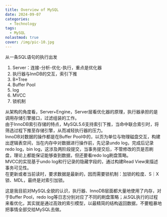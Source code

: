 ```yaml
---
title: Overview of MySQL
date: 2024-09-07
categories:
  - Technology
tags:
  - MySQL
nolastmod: true
cover: /img/pic-10.jpg
---
```

从一条SQL语句的执行出发
1. Server：连接-分析-优化-执行，重点是优化器
2. 执行器与InnDB的交互，索引下推
3. B+Tree
4. Buffer Pool
5. log
6. MVCC
7. 锁机制

从架构的角度看，Server+Engine，Server层看优化器的原理，执行器承担的是调用存储引擎接口，过滤组装的工作。\
由于InnoDB索引存储的特点，MySQL5.6支持索引下推，当命中联合索引时，将筛选过程下推至存储引擎，从而减轻执行器的压力。\
InnoDB对数据的操作都是在Buffer Pool中的，以页为单位与物理磁盘交互，构建出逻辑表空间，当在内存中对数据进行操作前，先记录undo log，完成后记录redo log，bin log，这涉及两阶段提交，当事务提交后，不管修改的页是否刷盘，理论上都能保证能够查到数据，但还要看redo log刷盘策略。\
MVCC的实现基于undo log和行记录的隐藏字段的，通过构建Read View来描述事务可见性。\
在更新或者当前读时，要求数据是最新的，因而需要锁机制：加锁的粒度、S｜X锁、MDL，最终是对索引加锁。

这是我目前对MySQL全貌的认识，执行器、InnoDB层面都大量地使用了内存，对于Buffer Pool，redo log等日志分别对应了不同的刷盘策略；从SQL执行的过程来看优化，其实就是通过高效的索引模型，以最精简的结构返回数据，不要粗暴地把事情全部交给MySQL去做。